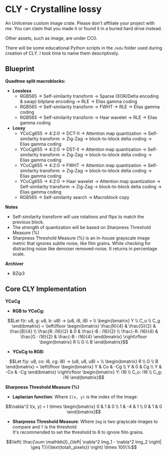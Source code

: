 # CLY - Crystalline lossy
An Unlicense custom image crate. Please don't affiliate your project with me. You can claim that you made it or found it in a buried hard drive instead.

Other assets, such as image, are under CC0.

There will be some educational Python scripts in the `/edu` folder used during creation of CLY. I took time to name them descriptively.

## Blueprint
**Quadtree split macroblocks:**
-	**Lossless**
	-	RGB565 -> Self-similarity transform -> Sparse (XOR/Delta encoding & swap) bitplane encoding -> RLE -> Elias gamma coding
	-	RGB565 -> Self-similarity transform -> FWHT -> RLE -> Elias gamma coding
	-	RGB565 -> Self-similarity transform -> Haar wavelet -> RLE -> Elias gamma coding
-	**Lossy**
	-	YCoCg655 -> 4:2:0 -> DCT-II -> Attention map quantization -> Self-similarity transform -> Zig-Zag -> block-to-block delta coding -> Elias gamma coding
	-	YCoCg655 -> 4:2:0 -> DST-II -> Attention map quantization -> Self-similarity transform -> Zig-Zag -> block-to-block delta coding -> Elias gamma coding
	-	YCoCg655 -> 4:2:0 -> FWHT -> Attention map quantization -> Self-similarity transform -> Zig-Zag -> block-to-block delta coding -> Elias gamma coding
	-	YCoCg655 -> 4:2:0 -> Haar wavelet -> Attention map quantization -> Self-similarity transform -> Zig-Zag -> block-to-block delta coding -> Elias gamma coding
	-	RGB565 -> Self-similarity search -> Macroblock copy

**Notes**
-	Self-similarity transform will use rotations and flips to match the previous block.
-	The strength of quantization will be based on Sharpness Threshold Measure (%)
-	Sharpness Threshold Measure (%) is an in-house grayscale image metric that ignores subtle noise, like film grains. While checking for distracting noise like denoiser removed-noise. It returns in percentage scale.

**Archiver**
-	BZip3

## Core CLY Implementation
**YCoCg**

-	**RGB to YCoCg:**
```math
Let f(r: u8, g: u8, b: u8) -> (u8, i8, i8) = \\
\begin{bmatrix}
Y \\
C_o \\
C_g
\end{bmatrix}
=
\left\lfloor
\begin{bmatrix}
\frac{R}{4} & \frac{G}{2} & \frac{B}{4} \\
\frac{R: i16}{2} & 0 & \frac{-B : i16}{2} \\
\frac{-R: i16}{4} & \frac{G : i16}{2} & \frac{-B : i16}{4}
\end{bmatrix}
\right\rfloor
\begin{bmatrix}
R \\
G \\
B
\end{bmatrix}
```

-	**YCoCg to RGB:**
```math
Let f(y: u8, co: i8, cg: i8) -> (u8, u8, u8) = \\
\begin{bmatrix}
R \\
G \\
B
\end{bmatrix}
=
\left\lfloor
\begin{bmatrix}
Y & Co & -Cg \\
Y & 0 & Cg \\
Y & -Co & -Cg
\end{bmatrix}
\right\rfloor
\begin{bmatrix}
Y: i16 \\
C_o: i16 \\
C_g: i16
\end{bmatrix}
```

**Sharpness Threshold Measure (%)**

-	**Laplacian function**: Where `I(x, y)` is the index of the image:

```math
\nabla^2 I(x, y) =
I \times
\begin{bmatrix}
0 & 1 & 0 \\
1 & -4 & 1 \\
0 & 1 & 0
\end{bmatrix}
```
-	**Sharpness Threshold Measure**: Where `Img` is two grayscale images to compare and `T` is the threshold:  
It's recommended to set the threshold to 8 to ignore film grains.
```math
\left( \frac{\sum \mathbb{I}_{\left| \nabla^2 Img_1 - \nabla^2 Img_2 \right| \geq T}}{\text{total\_pixels}} \right) \times 100\%
```
